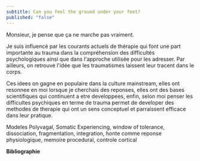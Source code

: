 ```yaml
---
subtitle: Can you feel the ground under your feet?
published: "false"
---
```


Monsieur, je pense que ça ne marche pas vraiment.

Je suis influencé par les courants actuels de thérapie qui font une part importante au trauma dans la compréhension des difficultés psychologiques ainsi que dans l'approche utilisée pour les adresser. Par ailleurs, on retrouve l'idée que les traumatismes laissent leur tracent dans le corps.

Ces idees on gagne en populaire dans la culture mainstream, elles ont resonnee en moi lorsque je cherchais des reponses, elles ont des bases scientifiques qui continuent a etre developpees, enfin, selon moi penser les difficultes psychiques en terme de trauma permet de developer des methodes de therapie qui ont un sens conceptuel et parraissent efficace dans leur pratique.

Modeles
Polyvagal, Somatic Experiencing, window of tolerance, dissociation, fragmentation, integration, honte comme reponse physiologique, memoire procedural, controle cortical

**Bibliographie**